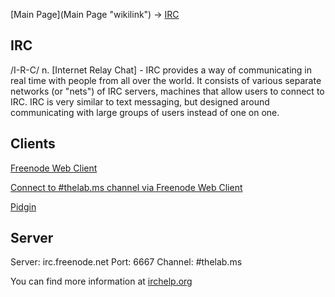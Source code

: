 [Main Page](Main Page "wikilink") -\> [IRC](IRC "wikilink")

IRC
---

/I-R-C/ n. [Internet Relay Chat] - IRC provides a way of communicating
in real time with people from all over the world. It consists of various
separate networks (or "nets") of IRC servers, machines that allow users
to connect to IRC. IRC is very similar to text messaging, but designed
around communicating with large groups of users instead of one on one.

Clients
-------

[Freenode Web Client](http://webchat.freenode.net/)

[Connect to \#thelab.ms channel via Freenode Web
Client](http://irc.thelab.ms/)

[Pidgin](http://www.pidgin.im/)

Server
------

Server: irc.freenode.net Port: 6667 Channel: \#thelab.ms

You can find more information at [irchelp.org](http://www.irchelp.org/)
